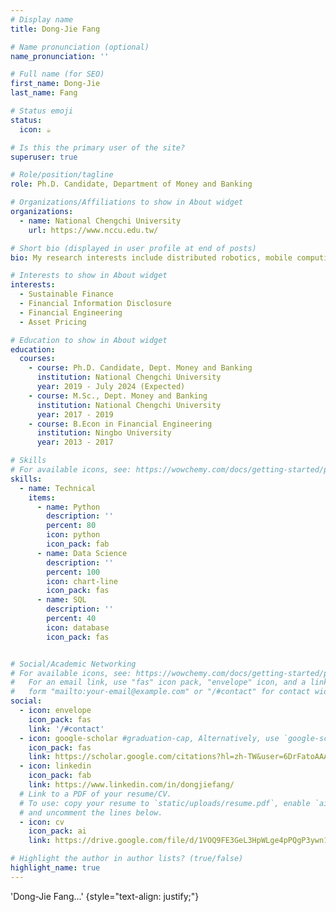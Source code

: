 ```yaml
---
# Display name
title: Dong-Jie Fang

# Name pronunciation (optional)
name_pronunciation: ''

# Full name (for SEO)
first_name: Dong-Jie
last_name: Fang

# Status emoji
status:
  icon: ☕️

# Is this the primary user of the site?
superuser: true

# Role/position/tagline
role: Ph.D. Candidate, Department of Money and Banking

# Organizations/Affiliations to show in About widget
organizations:
  - name: National Chengchi University
    url: https://www.nccu.edu.tw/

# Short bio (displayed in user profile at end of posts)
bio: My research interests include distributed robotics, mobile computing and programmable matter.

# Interests to show in About widget
interests:
  - Sustainable Finance
  - Financial Information Disclosure
  - Financial Engineering
  - Asset Pricing  

# Education to show in About widget
education:
  courses:
    - course: Ph.D. Candidate, Dept. Money and Banking
      institution: National Chengchi University
      year: 2019 - July 2024 (Expected)
    - course: M.Sc., Dept. Money and Banking
      institution: National Chengchi University
      year: 2017 - 2019
    - course: B.Econ in Financial Engineering
      institution: Ningbo University
      year: 2013 - 2017

# Skills
# For available icons, see: https://wowchemy.com/docs/getting-started/page-builder/#icons
skills:
  - name: Technical
    items:
      - name: Python
        description: ''
        percent: 80
        icon: python
        icon_pack: fab
      - name: Data Science
        description: ''
        percent: 100
        icon: chart-line
        icon_pack: fas
      - name: SQL
        description: ''
        percent: 40
        icon: database
        icon_pack: fas


# Social/Academic Networking
# For available icons, see: https://wowchemy.com/docs/getting-started/page-builder/#icons
#   For an email link, use "fas" icon pack, "envelope" icon, and a link in the
#   form "mailto:your-email@example.com" or "/#contact" for contact widget.
social:
  - icon: envelope
    icon_pack: fas
    link: '/#contact'
  - icon: google-scholar #graduation-cap, Alternatively, use `google-scholar` icon from `ai` icon pack
    icon_pack: fas
    link: https://scholar.google.com/citations?hl=zh-TW&user=6DrFatoAAAAJ
  - icon: linkedin
    icon_pack: fab
    link: https://www.linkedin.com/in/dongjiefang/
  # Link to a PDF of your resume/CV.
  # To use: copy your resume to `static/uploads/resume.pdf`, enable `ai` icons in `params.yaml`,
  # and uncomment the lines below.
  - icon: cv
    icon_pack: ai
    link: https://drive.google.com/file/d/1VOQ9FE3GeL3HpWLge4pPQgP3ywn19yvk/view?usp=drive_link

# Highlight the author in author lists? (true/false)
highlight_name: true
---
```


'Dong-Jie Fang...'
{style="text-align: justify;"}
